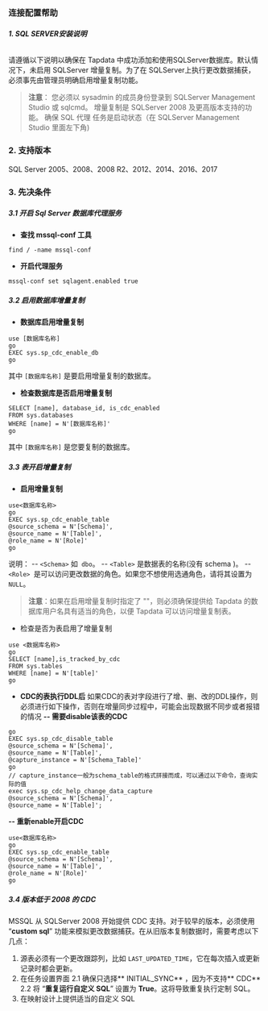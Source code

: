 ### **连接配置帮助**

###### **1. SQL SERVER安装说明**

请遵循以下说明以确保在 Tapdata 中成功添加和使用SQLServer数据库。默认情况下，未启用 SQLServer 增量复制。为了在 SQLServer上执行更改数据捕获，必须事先由管理员明确启用增量复制功能。
> **注意**：
> 您必须以 sysadmin 的成员身份登录到 SQLServer Management Studio 或 sqlcmd。
> 增量复制是 SQLServer 2008 及更高版本支持的功能。
> 确保 SQL 代理 任务是启动状态（在 SQLServer Management Studio 里面左下角)


### 2. 支持版本
SQL Server 2005、2008、2008 R2、2012、2014、2016、2017



### 3. 先决条件
##### 3.1 开启 Sql Server 数据库代理服务
- **查找 mssql-conf 工具**
```
find / -name mssql-conf
```

- **开启代理服务**
```
mssql-conf set sqlagent.enabled true
```


##### 3.2 启用数据库增量复制
- **数据库启用增量复制**
```
use [数据库名称]
go
EXEC sys.sp_cdc_enable_db
go
```

其中 `[数据库名称]` 是要启用增量复制的数据库。
- **检查数据库是否启用增量复制**
```
SELECT [name], database_id, is_cdc_enabled
FROM sys.databases
WHERE [name] = N'[数据库名称]'
go
```

其中 `[数据库名称]` 是您要复制的数据库。

##### 3.3 表开启增量复制
- **启用增量复制**
```
use<数据库名称>
go
EXEC sys.sp_cdc_enable_table
@source_schema = N'[Schema]',
@source_name = N'[Table]',
@role_name = N'[Role]'
go
```
说明：
-- `<Schema>` 如` dbo`。
-- `<Table>` 是数据表的名称(没有 schema )。
-- `<Role> `是可以访问更改数据的角色。如果您不想使用选通角色，请将其设置为`NULL`。
> **注意**：如果在启用增量复制时指定了 "\"，则必须确保提供给 Tapdata 的数据库用户名具有适当的角色，以便 Tapdata 可以访问增量复制表。

- 检查是否为表启用了增量复制
```
use <数据库名称>
go
SELECT [name],is_tracked_by_cdc
FROM sys.tables
WHERE [name] = N'[table]'
go
```

- **CDC的表执行DDL后**
如果CDC的表对字段进行了增、删、改的DDL操作，则必须进行如下操作，否则在增量同步过程中，可能会出现数据不同步或者报错的情况
**-- 需要disable该表的CDC**
```use<数据库名称>
go
EXEC sys.sp_cdc_disable_table
@source_schema = N'[Schema]',
@source_name = N'[Table]',
@capture_instance = N'[Schema_Table]'
go
// capture_instance一般为schema_table的格式拼接而成，可以通过以下命令，查询实际的值
exec sys.sp_cdc_help_change_data_capture
@source_schema = N'[Schema]',
@source_name = N'[Table]';
```
**-- 重新enable开启CDC**
```
use<数据库名称>
go
EXEC sys.sp_cdc_enable_table
@source_schema = N'[Schema]',
@source_name = N'[Table]',
@role_name = N'[Role]'
go
```

##### 3.4 版本低于 2008 的 CDC
MSSQL 从 SQLServer 2008 开始提供 CDC 支持。对于较早的版本，必须使用 “**custom sql**” 功能来模拟更改数据捕获。在从旧版本复制数据时，需要考虑以下几点：
1. 源表必须有一个更改跟踪列，比如 `LAST_UPDATED_TIME`，它在每次插入或更新记录时都会更新。
2. 在任务设置界面
2.1  确保只选择** INITIAL_SYNC** ，因为不支持** CDC**
2.2 将 “**重复运行自定义 SQL**” 设置为 **True**。这将导致重复执行定制 SQL。
3. 在映射设计上提供适当的自定义 SQL








